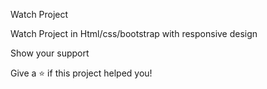 Watch Project 

Watch Project in Html/css/bootstrap with responsive design 

    
Show your support

Give a ⭐️ if this project helped you!
